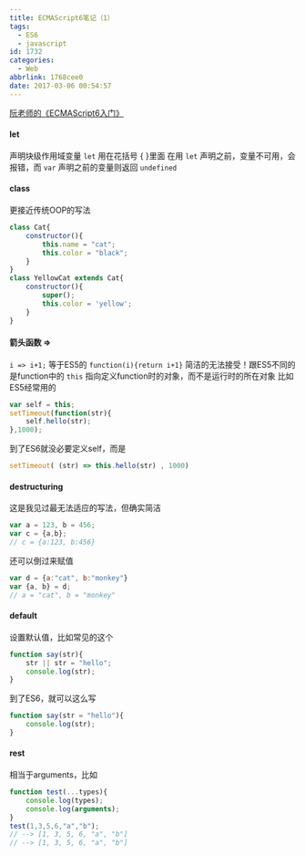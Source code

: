 ```yaml
---
title: ECMAScript6笔记（1）
tags:
  - ES6
  - javascript
id: 1732
categories:
  - Web
abbrlink: 1768cee0
date: 2017-03-06 00:54:57
---
```

[阮老师的《ECMAScript6入门》](http://es6.ruanyifeng.com/)


#### let
声明块级作用域变量
`let` 用在花括号 { }里面
在用 `let` 声明之前，变量不可用，会报错，而 `var` 声明之前的变量则返回 `undefined`

#### class
更接近传统OOP的写法
```js
class Cat{
    constructor(){
        this.name = "cat";
        this.color = "black";
    }
}
class YellowCat extends Cat{
    constructor(){
        super();
        this.color = 'yellow';
    }
}
```
<!--more-->
#### 箭头函数 =>
`i => i+1;`
等于ES5的 `function(i){return i+1}`
简洁的无法接受！跟ES5不同的是function中的 `this` 指向定义function时的对象，而不是运行时的所在对象
比如ES5经常用的
```js
var self = this;
setTimeout(function(str){
    self.hello(str);
},1000);
```
到了ES6就没必要定义self，而是
```js
setTimeout( (str) => this.hello(str) , 1000)
```

#### destructuring
这是我见过最无法适应的写法，但确实简洁
```js
var a = 123, b = 456;
var c = {a,b};
// c = {a:123, b:456}
```
还可以倒过来赋值
```js
var d = {a:"cat", b:"monkey"}
var {a, b} = d;
// a = "cat", b = "monkey"
```

#### default
设置默认值，比如常见的这个
```js
function say(str){
    str || str = "hello";
    console.log(str);
}
```
到了ES6，就可以这么写
```js
function say(str = "hello"){
    console.log(str);
}
```

#### rest
相当于arguments，比如
```js
function test(...types){
    console.log(types);
    console.log(arguments);
}
test(1,3,5,6,"a","b");
// --> [1, 3, 5, 6, "a", "b"]
// --> [1, 3, 5, 6, "a", "b"]
```